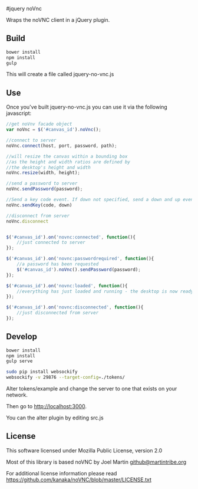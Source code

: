 #jquery noVnc

Wraps the noVNC client in a jQuery plugin.

## Build

```bash
bower install
npm install
gulp
```

This will create a file called jquery-no-vnc.js

## Use

Once you've built jquery-no-vnc.js you can use it via the following javascript:

```javascript
//get noVnv facade object
var noVnc = $('#canvas_id').noVnc();

//connect to server
noVnc.connect(host, port, password, path);

//will resize the canvas within a bounding box 
//as the height and width ratios are defined by
//the desktop's height and width
noVnc.resize(width, height);

//send a password to server
noVnc.sendPassword(password);

//Send a key code event. If down not specified, send a down and up event.
noVnc.sendKey(code, down)

//disconnect from server
noVnc.disconnect


$('#canvas_id').on('novnc:connected', function(){
	//just connected to server
});

$('#canvas_id').on('novnc:passwordrequired', function(){
	//a password has been requested
	$('#canvas_id').noVnc().sendPassword(password);
});

$('#canvas_id').on('novnc:loaded', function(){
	//everything has just loaded and running - the desktop is now ready for use
});

$('#canvas_id').on('novnc:disconnected', function(){
	//just disconnected from server
});


```

## Develop

```bash
bower install
npm install
gulp serve
```

```bash
sudo pip install websockify
websockify -v 29876 --target-config=./tokens/
```

Alter tokens/example and change the server to one that exists on your network.

Then go to [http://localhost:3000](http://localhost:3000).

You can the alter plugin by editing src.js


## License

This software licensed under Mozilla Public License, version 2.0

Most of this library is based noVNC by Joel Martin <github@martintribe.org>

For additional license information please read https://github.com/kanaka/noVNC/blob/master/LICENSE.txt


